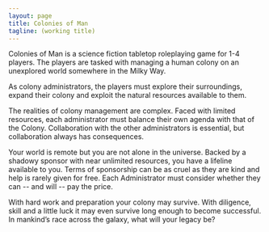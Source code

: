 ```yaml
---
layout: page
title: Colonies of Man
tagline: (working title)
---
```


Colonies of Man is a science fiction tabletop roleplaying game for 1-4 players. The players are tasked with managing a human colony on an unexplored world somewhere in the Milky Way. 

As colony administrators, the players must explore their surroundings, expand their colony and exploit the natural resources available to them. 

The realities of colony management are complex. Faced with limited resources, each administrator must balance their own agenda with that of the Colony. Collaboration with the other administrators is essential, but collaboration always has consequences.

Your world is remote but you are not alone in the universe. Backed by a shadowy sponsor with near unlimited resources, you have a lifeline available to you. Terms of sponsorship can be as cruel as they are kind and help is rarely given for free. Each Administrator must consider whether they can -- and will -- pay the price. 

With hard work and preparation your colony may survive. With diligence, skill and a little luck it may even survive long enough to become successful. In mankind’s race across the galaxy, what will your legacy be?
